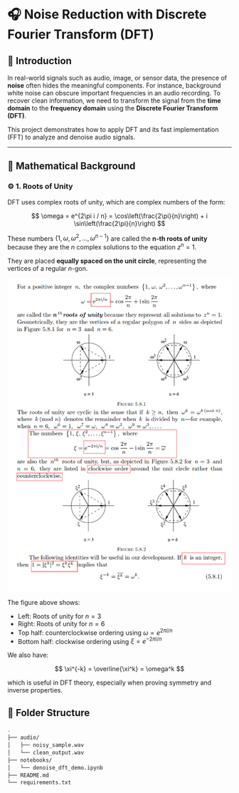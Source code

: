 # 🎧 Noise Reduction with Discrete Fourier Transform (DFT)

## 📌 Introduction

In real-world signals such as audio, image, or sensor data, the presence of **noise** often hides the meaningful components. For instance, background white noise can obscure important frequencies in an audio recording. To recover clean information, we need to transform the signal from the **time domain** to the **frequency domain** using the **Discrete Fourier Transform (DFT)**.

This project demonstrates how to apply DFT and its fast implementation (FFT) to analyze and denoise audio signals.

---

## 🧮 Mathematical Background

### ⚙️ 1. Roots of Unity

DFT uses complex roots of unity, which are complex numbers of the form:

$$
\omega = e^{2\pi i / n} = \cos\left(\frac{2\pi}{n}\right) + i \sin\left(\frac{2\pi}{n}\right)
$$

These numbers $\{1, \omega, \omega^2, ..., \omega^{n-1}\}$ are called the **n-th roots of unity** because they are the $n$ complex solutions to the equation $z^n = 1$.

They are placed **equally spaced on the unit circle**, representing the vertices of a regular $n$-gon.

<div align="center">
  <img src="Screenshot 2025-06-13 180538.png" alt="Roots of Unity diagram" width="600"/>
</div>

The figure above shows:
- Left: Roots of unity for $n = 3$
- Right: Roots of unity for $n = 6$
- Top half: counterclockwise ordering using $\omega = e^{2\pi i/n}$
- Bottom half: clockwise ordering using $\xi = e^{-2\pi i/n}$

We also have:

$$
\xi^{-k} = \overline{\xi^k} = \omega^k
$$

which is useful in DFT theory, especially when proving symmetry and inverse properties.


## 📂 Folder Structure

```bash
.
├── audio/
│   ├── noisy_sample.wav
│   └── clean_output.wav
├── notebooks/
│   └── denoise_dft_demo.ipynb
├── README.md
└── requirements.txt

